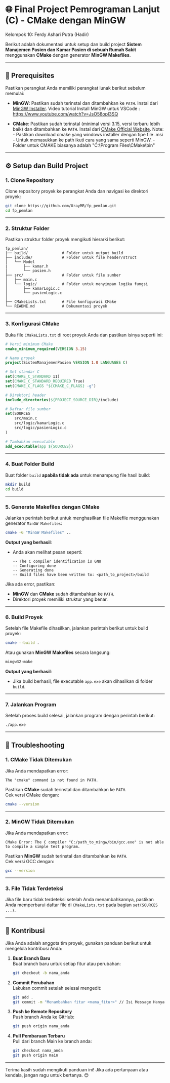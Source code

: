 # 🌐 **Final Project Pemrograman Lanjut (C) - CMake dengan MinGW**

Kelompok 10: 
Ferdy Ashari Putra (Hadir)

Berikut adalah dokumentasi untuk setup dan build project **Sistem Manajemen Pasien dan Kamar Pasien di sebuah Rumah Sakit** menggunakan **CMake** dengan generator **MinGW Makefiles**.

---

## 📝 **Prerequisites**

Pastikan perangkat Anda memiliki perangkat lunak berikut sebelum memulai:

- **MinGW**: Pastikan sudah terinstal dan ditambahkan ke `PATH`. Instal dari [MinGW Installer](http://www.mingw.org/).
Video tutorial Install MinGW untuk VSCode : https://www.youtube.com/watch?v=JsO58opI3SQ

- **CMake**: Pastikan sudah terinstal (minimal versi 3.15, versi terbaru lebih baik) dan ditambahkan ke `PATH`. Instal dari [CMake Official Website](https://cmake.org/download/). 
Note: - Pastikan download cmake yang windows installer dengan tipe file .msi
      - Untuk memasukkan ke path ikuti cara yang sama seperti MinGW.
      - Folder untuk CMAKE biasanya adalah "C:\Program Files\CMake\bin"

---

## ⚙️ **Setup dan Build Project**

### **1. Clone Repository**

Clone repository proyek ke perangkat Anda dan navigasi ke direktori proyek:

```bash
git clone https://github.com/UrayMR/fp_pemlan.git
cd fp_pemlan
```

---

### **2. Struktur Folder**

Pastikan struktur folder proyek mengikuti hierarki berikut:

```
fp_pemlan/
├── build/               # Folder untuk output build
├── include/             # Folder untuk file header/struct
│   └── Model
|       ├── kamar.h
│       └── pasien.h
├── src/                 # Folder untuk file sumber
│   ├── main.c
│   └── logic/           # Folder untuk menyimpan logika fungsi
│       ├── kamarLogic.c
│       └── pasienLogic.c
│   
├── CMakeLists.txt       # File konfigurasi CMake
└── README.md            # Dokumentasi proyek
```

---

### **3. Konfigurasi CMake**

Buka file `CMakeLists.txt` di root proyek Anda dan pastikan isinya seperti ini:

```cmake
# Versi minimum CMake
cmake_minimum_required(VERSION 3.15)

# Nama proyek
project(SistemManajemenPasien VERSION 1.0 LANGUAGES C)

# Set standar C
set(CMAKE_C_STANDARD 11)
set(CMAKE_C_STANDARD_REQUIRED True)
set(CMAKE_C_FLAGS "${CMAKE_C_FLAGS} -g")

# Direktori header
include_directories(${PROJECT_SOURCE_DIR}/include)

# Daftar file sumber
set(SOURCES
    src/main.c
    src/logic/kamarLogic.c
    src/logic/pasienLogic.c
)

# Tambahkan executable
add_executable(app ${SOURCES})
```

---

### **4. Buat Folder Build**

Buat folder `build` **apabila tidak ada** untuk menampung file hasil build:

```bash
mkdir build
cd build
```

---

### **5. Generate Makefiles dengan CMake**

Jalankan perintah berikut untuk menghasilkan file Makefile menggunakan generator `MinGW Makefiles`:

```bash
cmake -G "MinGW Makefiles" ..
```

**Output yang berhasil**:

- Anda akan melihat pesan seperti:
  ```
  -- The C compiler identification is GNU
  -- Configuring done
  -- Generating done
  -- Build files have been written to: <path_to_project>/build
  ```

Jika ada error, pastikan:

- **MinGW** dan **CMake** sudah ditambahkan ke `PATH`.
- Direktori proyek memiliki struktur yang benar.

---

### **6. Build Proyek**

Setelah file Makefile dihasilkan, jalankan perintah berikut untuk build proyek:

```bash
cmake --build .
```

Atau gunakan **MinGW Makefiles** secara langsung:

```bash
mingw32-make
```

**Output yang berhasil**:

- Jika build berhasil, file executable `app.exe` akan dihasilkan di folder `build`.

---

### **7. Jalankan Program**

Setelah proses build selesai, jalankan program dengan perintah berikut:

```bash
./app.exe
```

---

## 🎯 **Troubleshooting**

### **1. CMake Tidak Ditemukan**

Jika Anda mendapatkan error:

```
The "cmake" command is not found in PATH.
```

Pastikan **CMake** sudah terinstal dan ditambahkan ke `PATH`.  
Cek versi CMake dengan:

```bash
cmake --version
```

---

### **2. MinGW Tidak Ditemukan**

Jika Anda mendapatkan error:

```
CMake Error: The C compiler "C:/path_to_mingw/bin/gcc.exe" is not able to compile a simple test program.
```

Pastikan **MinGW** sudah terinstal dan ditambahkan ke `PATH`.  
Cek versi GCC dengan:

```bash
gcc --version
```

---

### **3. File Tidak Terdeteksi**

Jika file baru tidak terdeteksi setelah Anda menambahkannya, pastikan Anda memperbarui daftar file di `CMakeLists.txt` pada bagian `set(SOURCES ...)`.

---

## 🤝 **Kontribusi**

Jika Anda adalah anggota tim proyek, gunakan panduan berikut untuk mengelola kontribusi Anda:

1. **Buat Branch Baru**  
   Buat branch baru untuk setiap fitur atau perubahan:

   ```bash
   git checkout -b nama_anda
   ```

2. **Commit Perubahan**  
   Lakukan commit setelah selesai mengedit:

   ```bash
   git add .
   git commit -m "Menambahkan fitur <nama_fitur>" // Isi Message Hanya Contoh
   ```

3. **Push ke Remote Repository**  
   Push branch Anda ke GitHub:

   ```bash
   git push origin nama_anda
   ```

4. **Pull Pembaruan Terbaru**  
   Pull dari branch Main ke branch anda:

   ```bash
   git checkout nama_anda
   git push origin main
   ```

---

Terima kasih sudah mengikuti panduan ini! Jika ada pertanyaan atau kendala, jangan ragu untuk bertanya. 😊
